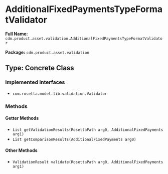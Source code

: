 # AdditionalFixedPaymentsTypeFormatValidator

**Full Name:** `cdm.product.asset.validation.AdditionalFixedPaymentsTypeFormatValidator`

**Package:** `cdm.product.asset.validation`

## Type: Concrete Class

### Implemented Interfaces

- `com.rosetta.model.lib.validation.Validator`

### Methods

#### Getter Methods

- `List getValidationResults(RosettaPath arg0, AdditionalFixedPayments arg1)`
- `List getComparisonResults(AdditionalFixedPayments arg0)`

#### Other Methods

- `ValidationResult validate(RosettaPath arg0, AdditionalFixedPayments arg1)`

